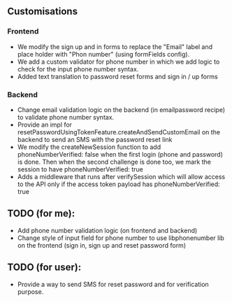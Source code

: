## Customisations

### Frontend

-   We modify the sign up and in forms to replace the "Email" label and place holder with "Phon number" (using formFields config).
-   We add a custom validator for phone number in which we add logic to check for the input phone number syntax.
-   Added text translation to password reset forms and sign in / up forms

### Backend

-   Change email validation logic on the backend (in emailpassword recipe) to validate phone number syntax.
-   Provide an impl for resetPasswordUsingTokenFeature.createAndSendCustomEmail on the backend to send an SMS with the password reset link
-   We modify the createNewSession function to add phoneNumberVerified: false when the first login (phone and password) is done. Then when the second challenge is done too, we mark the session to have phoneNumberVerified: true
-   Adds a middleware that runs after verifySession which will allow access to the API only if the access token payload has phoneNumberVerified: true

## TODO (for me):

-   Add phone number validation logic (on frontend and backend)
-   Change style of input field for phone number to use libphonenumber lib on the frontend (sign in, sign up and reset password form)

## TODO (for user):

-   Provide a way to send SMS for reset password and for verification purpose.
